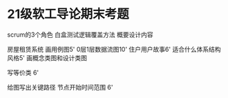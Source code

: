 # 21级软工导论期末考题

scrum的3个角色
白盒测试逻辑覆盖方法
概要设计内容

房屋租赁系统 画用例图5' 0层1层数据流图10' 住户用户故事6' 适合什么体系结构风格5' 画概念类图和设计类图

写等价类 6'

给图写出关键路径 节点开始时间范围 6'